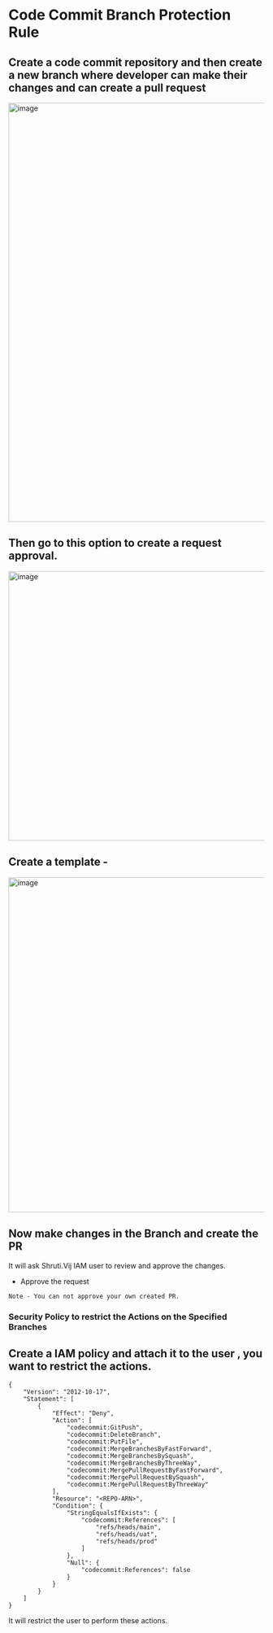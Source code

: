 # Code Commit Branch Protection Rule

## Create a code commit repository and then create a new branch where developer can make their changes and can create a pull request

<img width="824" alt="image" src="https://user-images.githubusercontent.com/67600604/208613711-027c1434-d100-4d26-92d5-eb7593c98799.png">

## Then go to this option to create a request approval.

<img width="530" alt="image" src="https://user-images.githubusercontent.com/67600604/208613917-edf4f1ad-d509-4183-8557-cbb8c1f45774.png">

## Create a template - 

<img width="659" alt="image" src="https://user-images.githubusercontent.com/67600604/208614099-4d4d68e7-1c9e-4197-97b6-d75645ca891c.png">

## Now make changes in the Branch and create the PR
It will ask Shruti.Vij IAM user to review and approve the changes.

- Approve the request 

``` Note - You can not approve your own created PR. ```

### Security Policy to restrict the Actions on the Specified Branches

## Create a IAM policy and attach it to the user , you want to restrict the actions.

```
{
    "Version": "2012-10-17",
    "Statement": [
        {
            "Effect": "Deny",
            "Action": [
                "codecommit:GitPush",
                "codecommit:DeleteBranch",
                "codecommit:PutFile",
                "codecommit:MergeBranchesByFastForward",
                "codecommit:MergeBranchesBySquash",
                "codecommit:MergeBranchesByThreeWay",
                "codecommit:MergePullRequestByFastForward",
                "codecommit:MergePullRequestBySquash",
                "codecommit:MergePullRequestByThreeWay"
            ],
            "Resource": "<REPO-ARN>",
            "Condition": {
                "StringEqualsIfExists": {
                    "codecommit:References": [
                        "refs/heads/main",
                        "refs/heads/uat",
                        "refs/heads/prod"
                    ]
                },
                "Null": {
                    "codecommit:References": false
                }
            }
        }
    ]
}
```
It will restrict the user to perform these actions.

